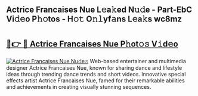 ## Actrice Francaises Nue L𝚎a𝚔ed N𝚞𝚍e - Part-EbC Vi𝚍𝚎o P𝚑𝚘tos - H𝚘𝚝 O𝚗𝚕yf𝚊ns L𝚎a𝚔s wc8mz

# <h2><a href="http://kfc632.oniu.top/?m=Actrice+Francaises+Nue">🔗👉 🔴 Actrice Francaises Nue P𝚑ot𝚘𝚜 V𝚒d𝚎o</a></h2>

[![Actrice Francaises Nue Nu𝚍e𝚜](https://i.imgur.com/0qMVB7G.gif)](http://kfc632.oniu.top/?m=Actrice+Francaises+Nue)
Web-based entertainer and multimedia designer Actrice Francaises Nue, known for sharing dance and lifestyle ideas through trending dance trends and short videos. Innovative special effects artist Actrice Francaises Nue, famed for their remarkable abilities and achievements in creating visually stunning sequences.  
